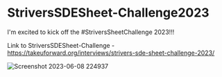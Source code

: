 # StriversSDESheet-Challenge2023
 I'm excited to kick off the #StriversSheetChallenge 2023!!!
 
 Link to StriversSDESheet-Challenge - https://takeuforward.org/interviews/strivers-sde-sheet-challenge-2023/
 
 ![Screenshot 2023-06-08 224937](https://github.com/vinay1212/StriversSDESheet-Challenge2023/assets/77916193/17fc5228-7870-40b6-8d31-4f44c1b6c3eb)
